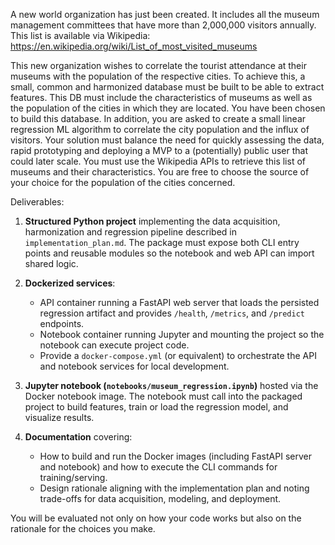 A new world organization has just been created. It includes all the museum management committees that have more than 2,000,000 visitors annually.  This list is available via Wikipedia: 
https://en.wikipedia.org/wiki/List_of_most_visited_museums

This new organization wishes to correlate the tourist attendance at their museums with the population of the respective cities. To achieve this, a small, common and harmonized database must be built to be able to extract features. This DB must include the characteristics of museums as well as the population of the cities in which they are located. You have been chosen to build this database. In addition, you are asked to create a small linear regression ML algorithm to correlate the city population and the influx of visitors.  Your solution must balance the need for quickly assessing the data, rapid prototyping and deploying a MVP to a (potentially) public user that could later scale. You must use the Wikipedia APIs to retrieve this list of museums and their characteristics. You are free to choose the source of your choice for the population of the cities concerned.

Deliverables:

1. **Structured Python project** implementing the data acquisition, harmonization and regression pipeline described in `implementation_plan.md`. The package must expose both CLI entry points and reusable modules so the notebook and web API can import shared logic.

2. **Dockerized services**:
   - API container running a FastAPI web server that loads the persisted regression artifact and provides `/health`, `/metrics`, and `/predict` endpoints.
   - Notebook container running Jupyter and mounting the project so the notebook can execute project code.
   - Provide a `docker-compose.yml` (or equivalent) to orchestrate the API and notebook services for local development.

3. **Jupyter notebook (`notebooks/museum_regression.ipynb`)** hosted via the Docker notebook image. The notebook must call into the packaged project to build features, train or load the regression model, and visualize results.

4. **Documentation** covering:
   - How to build and run the Docker images (including FastAPI server and notebook) and how to execute the CLI commands for training/serving.
   - Design rationale aligning with the implementation plan and noting trade-offs for data acquisition, modeling, and deployment.

You will be evaluated not only on how your code works but also on the rationale for the choices you make. 